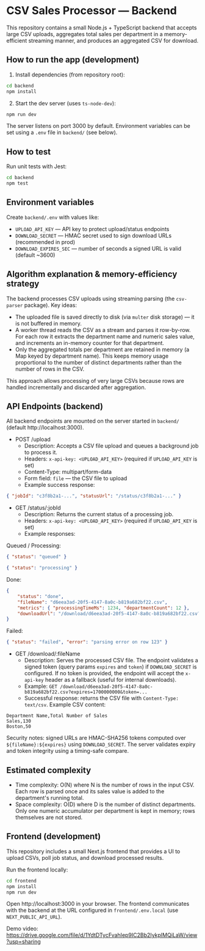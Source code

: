 
# CSV Sales Processor — Backend

This repository contains a small Node.js + TypeScript backend that accepts large CSV uploads, aggregates total sales per department in a memory-efficient streaming manner, and produces an aggregated CSV for download.

## How to run the app (development)

1. Install dependencies (from repository root):

```bash
cd backend
npm install
```

2. Start the dev server (uses `ts-node-dev`):

```bash
npm run dev
```

The server listens on port 3000 by default. Environment variables can be set using a `.env` file in `backend/` (see below).


## How to test

Run unit tests with Jest:

```bash
cd backend
npm test
```

## Environment variables

Create `backend/.env` with values like:

- `UPLOAD_API_KEY` — API key to protect upload/status endpoints
- `DOWNLOAD_SECRET` — HMAC secret used to sign download URLs (recommended in prod)
- `DOWNLOAD_EXPIRES_SEC` — number of seconds a signed URL is valid (default ~3600)

## Algorithm explanation & memory-efficiency strategy

The backend processes CSV uploads using streaming parsing (the `csv-parser` package). Key ideas:

- The uploaded file is saved directly to disk (via `multer` disk storage) — it is not buffered in memory.
- A worker thread reads the CSV as a stream and parses it row-by-row. For each row it extracts the department name and numeric sales value, and increments an in-memory counter for that department.
- Only the aggregated totals per department are retained in memory (a Map keyed by department name). This keeps memory usage proportional to the number of distinct departments rather than the number of rows in the CSV.

This approach allows processing of very large CSVs because rows are handled incrementally and discarded after aggregation.


## API Endpoints (backend)

All backend endpoints are mounted on the server started in `backend/` (default http://localhost:3000).

- POST /upload
	- Description: Accepts a CSV file upload and queues a background job to process it.
	- Headers: `x-api-key: <UPLOAD_API_KEY>` (required if `UPLOAD_API_KEY` is set)
	- Content-Type: multipart/form-data
	- Form field: `file` — the CSV file to upload
	- Example success response:

```json
{ "jobId": "c3f8b2a1-...", "statusUrl": "/status/c3f8b2a1-..." }
```

- GET /status/:jobId
	- Description: Returns the current status of a processing job.
	- Headers: `x-api-key: <UPLOAD_API_KEY>` (required if `UPLOAD_API_KEY` is set)
	- Example responses:

Queued / Processing:

```json
{ "status": "queued" }
```

```json
{ "status": "processing" }
```

Done:

```json
{
	"status": "done",
	"fileName": "d6eea3ad-20f5-4147-8a0c-b819a682bf22.csv",
	"metrics": { "processingTimeMs": 1234, "departmentCount": 12 },
	"downloadUrl": "/download/d6eea3ad-20f5-4147-8a0c-b819a682bf22.csv?expires=1700000000&token=..."
}
```

Failed:

```json
{ "status": "failed", "error": "parsing error on row 123" }
```

- GET /download/:fileName
	- Description: Serves the processed CSV file. The endpoint validates a signed token (query params `expires` and `token`) if `DOWNLOAD_SECRET` is configured. If no token is provided, the endpoint will accept the `x-api-key` header as a fallback (useful for internal downloads).
	- Example: `GET /download/d6eea3ad-20f5-4147-8a0c-b819a682bf22.csv?expires=1700000000&token=...`
	- Successful response: returns the CSV file with `Content-Type: text/csv`. Example CSV content:

```
Department Name,Total Number of Sales
Sales,130
Boston,50
```

Security notes: signed URLs are HMAC-SHA256 tokens computed over `${fileName}:${expires}` using `DOWNLOAD_SECRET`. The server validates expiry and token integrity using a timing-safe compare.


## Estimated complexity

- Time complexity: O(N) where N is the number of rows in the input CSV. Each row is parsed once and its sales value is added to the department's running total.
- Space complexity: O(D) where D is the number of distinct departments. Only one numeric accumulator per department is kept in memory; rows themselves are not stored.


## Frontend (development)

This repository includes a small Next.js frontend that provides a UI to upload CSVs, poll job status, and download processed results.

Run the frontend locally:

```bash
cd frontend
npm install
npm run dev
```

Open http://localhost:3000 in your browser. The frontend communicates with the backend at the URL configured in `frontend/.env.local` (use `NEXT_PUBLIC_API_URL`).


Demo video: https://drive.google.com/file/d/1YdtDTycFvahIep9IC2Bb2IykpIMQiLaW/view?usp=sharing

